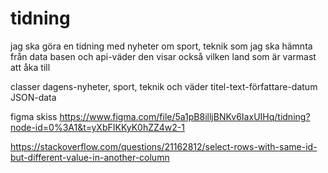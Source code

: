 # tidning
jag ska göra en tidning med nyheter om sport, teknik som jag ska hämnta från data basen och api-väder den visar också vilken land som är varmast att åka till

classer dagens-nyheter, sport, teknik och väder 
titel-text-författare-datum
JSON-data

figma skiss https://www.figma.com/file/5a1pB8illjBNKv6IaxUIHq/tidning?node-id=0%3A1&t=yXbFIKKyK0hZZ4w2-1

https://stackoverflow.com/questions/21162812/select-rows-with-same-id-but-different-value-in-another-column